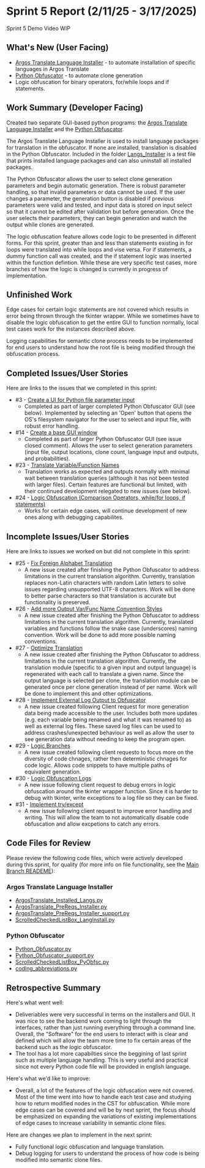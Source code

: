 # Sprint 5 Report (2/11/25 - 3/17/2025)

Sprint 5 Demo Video WIP

## What's New (User Facing)
* [Argos Translate Language Installer](https://github.com/BryanFrederickson/CYBER1-CodeVersion?tab=readme-ov-file#argos-translate-language-installer) - to automate installation of specific languages in Argos Translate
* [Python Obfuscator](https://github.com/BryanFrederickson/CYBER1-CodeVersion?tab=readme-ov-file#python-obfuscator) - to automate clone generation
* Logic obfuscation for binary operators, for/while loops and if statements.
  

## Work Summary (Developer Facing)
Created two separate GUI-based python programs: the [Argos Translate Language Installer](https://github.com/BryanFrederickson/CYBER1-CodeVersion?tab=readme-ov-file#argos-translate-language-installer) and the [Python Obfuscator](https://github.com/BryanFrederickson/CYBER1-CodeVersion?tab=readme-ov-file#python-obfuscator).

The Argos Translate Language Installer is used to install language packages for translation in the obfuscator. If none are installed, translation is disabled in the Python Obfuscator. Included in the folder [Langs_Installer](https://github.com/BryanFrederickson/CYBER1-CodeVersion/tree/ec1200c8e0fd2cca01e124562dd132b97c388d13/Langs_Installer) is a test file that prints installed language packages and can also uninstall all installed packages.

The Python Obfuscator allows the user to select clone generation parameters and begin automatic generation. There is robust parameter handling, so that invalid parameters or data cannot be used. If the user changes a parameter, the generation button is disabled if previous parameters were valid and tested, and input data is stored on input select so that it cannot be edited after validation but before generation. Once the user selects their parameters, they can begin generation and watch the output while clones are generated.

The logic obfuscation feature allows code logic to be presented in different forms. For this sprint, greater than and less than statements existing in for loops were translated into while loops and vise versa. For if statements, a dummy function call was created, and the if statement logic was inserted within the function defintion. While these are very specific test cases, more branches of how the logic is changed is currently in progress of implementation.

## Unfinished Work

Edge cases for certain logic statements are not covered which results in error being thrown through the tkinter wrapper. While we sometimes have to disable the logic obfuscation to get the entire GUI to function normally, local test cases work for the instances described above. 

Logging capabilities for semantic clone process needs to be implemented for end users to understand how the root file is being modified through the obfuscation process.


## Completed Issues/User Stories
Here are links to the issues that we completed in this sprint:

 * #3  - [Create a UI for Python file parameter input](https://github.com/BryanFrederickson/CYBER1-CodeVersion/issues/3)
   - Completed as part of larger completed Python Obfuscator GUI (see below). Implemented by selecting an 'Open' button that opens the OS's filesystem navigator for the user to select and input file, with robust error handling.
 * #14 - [Create a base GUI window](https://github.com/BryanFrederickson/CYBER1-CodeVersion/issues/14)
   - Completed as part of larger Python Obfuscator GUI (see issue closed comment). Allows the user to select generation parameters (input file, output locations, clone count, language input and outputs, and probabilities).
 * #23 - [Translate Variable/Function Names](https://github.com/BryanFrederickson/CYBER1-CodeVersion/issues/23)
   - Translation works as expected and outputs normally with minimal wait between translation queries (although it has not been tested with larger files). Certain features are functional but limited, with their continued development relegated to new issues (see below).
 * #24 - [Logic Obfuscation (Comparison Operators, while/for loops, if statements)](https://github.com/BryanFrederickson/CYBER1-CodeVersion/issues/24)
   - Works for certain edge cases, will continue development of new ones along with debugging capabilites.
 
 ## Incomplete Issues/User Stories
 Here are links to issues we worked on but did not complete in this sprint:

 * #25 - [Fix Foreign Alphabet Translation](https://github.com/BryanFrederickson/CYBER1-CodeVersion/issues/25)
   - A new issue created after finishing the Python Obfuscator to address limitations in the current translation algorithm. Currently, translation replaces non-Latin characters with random Latin letters to solve issues regarding unsupported UTF-8 characters. Work will be done to better parse characters so that translation is accurate but functionality is preserved.
 * #26 - [Add more Output Var/Func Name Convention Styles](https://github.com/BryanFrederickson/CYBER1-CodeVersion/issues/26)
   - A new issue created after finishing the Python Obfuscator to address limitations in the current translation algorithm. Currently, translated variables and functions follow the snake case (underscores) naming convention. Work will be done to add more possible naming conventions.
 * #27 - [Optimize Translation](https://github.com/BryanFrederickson/CYBER1-CodeVersion/issues/27)
   - A new issue created after finishing the Python Obfuscator to address limitations in the current translation algorithm. Currently, the translation module (specific to a given input and output language) is regenerated with each call to translate a given name. Since the output language is selected per clone, the translation module can be generated once per clone generation instead of per name. Work will be done to implement this and other optimizations.
* #28 - [Implement External Log Output to Obfuscator](https://github.com/BryanFrederickson/CYBER1-CodeVersion/issues/28)
   - A new issue created following Client request for more generation data being made accessible to the user. Includes both more updates (e.g. each variable being renamed and what it was renamed to) as well as external log files. These saved log files can be used to address crashes/unexpected behaviour as well as allow the user to see generation data without needing to keep the program open.
* #29 - [Logic Branches](https://github.com/BryanFrederickson/CYBER1-CodeVersion/issues/29)
  - A new issue created following client requesto to focus more on the diversity of code chnages, rather then deterministic chnages for code logic. Allows code snippets to have multiple paths of equivalent generation.
* #30 - [Logic Obfuscation Logs](https://github.com/BryanFrederickson/CYBER1-CodeVersion/issues/30)
  - A new issue following client request to debug errors in logic obfuscation around the tkinter wrapper function. Since it is harder to debug with tkinter, write exceptions to a log file so they can be fixed.
* #31 - [Implement try/except](https://github.com/BryanFrederickson/CYBER1-CodeVersion/issues/31)
  - A new issue following client request to improve error handling and writing. This will allow the team to not automatically disable code obfuscation and allow excpetions to catch any errors.


## Code Files for Review
Please review the following code files, which were actively developed during this sprint, for quality (for more info on file functionality, see the [Main Branch READEME](https://github.com/BryanFrederickson/CYBER1-CodeVersion/blob/d441899c093c13e51d996bdf9c3109f6f130bf16/README.md)):
### Argos Translate Language Installer
 * [ArgosTranslate_Installed_Langs.py](https://github.com/BryanFrederickson/CYBER1-CodeVersion/blob/main/Langs_Installer/ArgosTranslate_Installed_Langs.py)
 * [ArgosTranslate_PreReqs_Installer.py](https://github.com/BryanFrederickson/CYBER1-CodeVersion/blob/main/Langs_Installer/ArgosTranslate_PreReqs_Installer.py)
 * [ArgosTranslate_PreReqs_Installer_support.py](https://github.com/BryanFrederickson/CYBER1-CodeVersion/blob/main/Langs_Installer/ArgosTranslate_PreReqs_Installer_support.py)
 * [ScrolledCheckedListBox_LangInstall.py](https://github.com/BryanFrederickson/CYBER1-CodeVersion/blob/9c655e7a784390528281630546ff958262437775/Langs_Installer/ScrolledCheckedListBox_LangInstall.py)
### Python Obfuscator
 * [Python_Obfuscator.py](https://github.com/BryanFrederickson/CYBER1-CodeVersion/blob/main/Python_Obfuscator/Python_Obfuscator.py)
 * [Python_Obfuscator_support.py](https://github.com/BryanFrederickson/CYBER1-CodeVersion/blob/main/Python_Obfuscator/Python_Obfuscator_support.py)
 * [ScrolledCheckedListBox_PyObfsc.py](https://github.com/BryanFrederickson/CYBER1-CodeVersion/blob/9c655e7a784390528281630546ff958262437775/Python_Obfuscator/ScrolledCheckedListBox_PyObfsc.py)
 * [coding_abbreviations.py](https://github.com/BryanFrederickson/CYBER1-CodeVersion/blob/main/Python_Obfuscator/coding_abbreviations.py)


## Retrospective Summary
Here's what went well:
  * Deliveriables were very successful in terms on the installers and GUI. It was nice to see the backend work coming to light through the interfaces, rather than just running everything through a command line. Overall, the "Software" for the end users to interact with is clear and defined which will allow the team more time to fix certain areas of the backend such as the logic obfuscator.
  * The tool has a lot more capabilties since the beggining of last sprint such as multiple language handling. This is very useful and practical since not every Python code file will be provided in english language.
 
Here's what we'd like to improve:
   * Overall, a lot of the features of the logic obfuscation were not covered. Most of the time went into how to handle each test case and studying how to return modified nodes in the CST for obfuscation. While more edge cases can be covered and will be by next sprint, the focus should be emphasized on expanding the variations of existing implementations of edge cases to increase variability in semantic clone files.
  
Here are changes we plan to implement in the next sprint:
   * Fully functional logic obfuscation and language translation.
   * Debug logging for users to understand the process of how code is being modified into semantic clone files.
